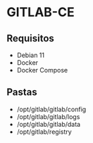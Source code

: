 # GITLAB-CE

## Requisitos

* Debian 11
* Docker
* Docker Compose

## Pastas

* /opt/gitlab/gitlab/config
* /opt/gitlab/gitlab/logs
* /opt/gitlab/gitlab/data
* /opt/gitlab/registry
